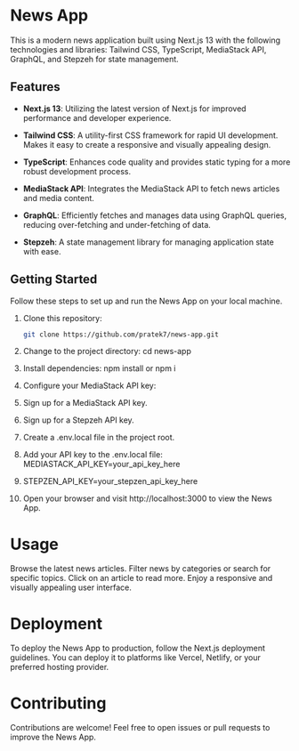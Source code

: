 # News App

This is a modern news application built using Next.js 13 with the following technologies and libraries: Tailwind CSS, TypeScript, MediaStack API, GraphQL, and Stepzeh for state management.

## Features

- **Next.js 13**: Utilizing the latest version of Next.js for improved performance and developer experience.

- **Tailwind CSS**: A utility-first CSS framework for rapid UI development. Makes it easy to create a responsive and visually appealing design.

- **TypeScript**: Enhances code quality and provides static typing for a more robust development process.

- **MediaStack API**: Integrates the MediaStack API to fetch news articles and media content.

- **GraphQL**: Efficiently fetches and manages data using GraphQL queries, reducing over-fetching and under-fetching of data.

- **Stepzeh**: A state management library for managing application state with ease.

## Getting Started

Follow these steps to set up and run the News App on your local machine.

1. Clone this repository:

   ```bash
   git clone https://github.com/pratek7/news-app.git

   ```

2. Change to the project directory:
   cd news-app
3. Install dependencies:
   npm install or npm i
4. Configure your MediaStack API key:

5. Sign up for a MediaStack API key.

6. Sign up for a Stepzeh API key.

7. Create a .env.local file in the project root.

8. Add your API key to the .env.local file:
   MEDIASTACK_API_KEY=your_api_key_here

9. STEPZEN_API_KEY=your_stepzen_api_key_here

10. Open your browser and visit http://localhost:3000 to view the News App.

# Usage

Browse the latest news articles.
Filter news by categories or search for specific topics.
Click on an article to read more.
Enjoy a responsive and visually appealing user interface.

# Deployment

To deploy the News App to production, follow the Next.js deployment guidelines. You can deploy it to platforms like Vercel, Netlify, or your preferred hosting provider.

# Contributing

Contributions are welcome! Feel free to open issues or pull requests to improve the News App.
